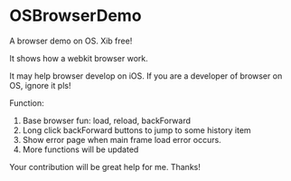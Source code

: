 OSBrowserDemo
=============

A browser demo on OS. Xib free!

It shows how a webkit browser work.

It may help browser develop on iOS. If you are a developer of browser on OS, ignore it pls!

Function:

1. Base browser fun: load, reload, backForward
2. Long click backForward buttons to jump to some history item
3. Show error page when main frame load error occurs.
4. More functions will be updated


Your contribution will be great help for me. Thanks!

